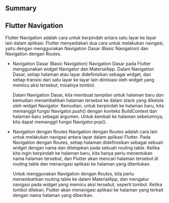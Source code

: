 ## Summary

## Flutter Navigation
Flutter Navigation adalah cara untuk berpindah antara satu layar ke layar lain dalam aplikasi. Flutter menyediakan dua cara untuk melakukan navigasi, yaitu dengan menggunakan Navigation Dasar (Basic Navigation) dan Navigation dengan Routes.

- Navigation Dasar (Basic Navigation)
  Navigation Dasar pada Flutter menggunakan widget Navigator dan MaterialApp. Dalam Navigation Dasar, setiap halaman atau layar didefinisikan sebagai widget, dan setiap transisi dari satu layar ke layar lain diinisiasi oleh widget yang memicu aksi tersebut, misalnya tombol.
  
  Dalam Navigation Dasar, kita membuat tampilan untuk halaman baru dan kemudian menambahkan halaman tersebut ke dalam stack yang dikelola oleh widget Navigator. Kemudian, untuk berpindah ke halaman baru, kita memanggil fungsi Navigator.push() dengan konteks BuildContext dan halaman baru sebagai argumen. Untuk kembali ke halaman sebelumnya, kita dapat memanggil fungsi Navigator.pop().

- Navigation dengan Routes
  Navigation dengan Routes adalah cara lain untuk melakukan navigasi antara layar dalam aplikasi Flutter. Pada Navigation dengan Routes, setiap halaman didefinisikan sebagai sebuah widget dengan nama dan ditetapkan pada sebuah routing table. Ketika kita ingin berpindah ke halaman baru, kita hanya perlu menentukan nama halaman tersebut, dan Flutter akan mencari halaman tersebut di routing table dan menavigasi aplikasi ke halaman yang ditentukan.
  
  Untuk menggunakan Navigation dengan Routes, kita perlu menambahkan routing table ke dalam MaterialApp, dan mengatur navigasi pada widget yang memicu aksi tersebut, seperti tombol. Ketika tombol ditekan, Flutter akan menavigasi aplikasi ke halaman yang terkait dengan nama halaman yang diberikan.
